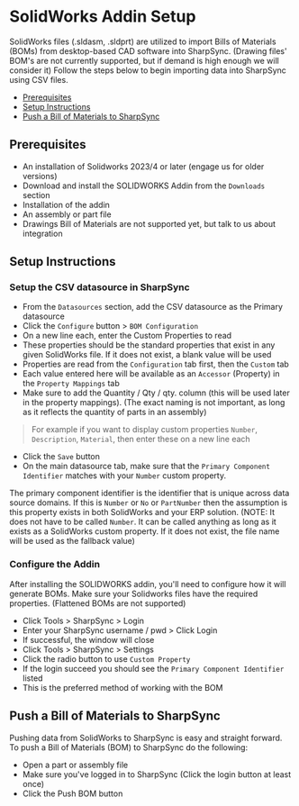 # SolidWorks Addin Setup

SolidWorks files (.sldasm, .sldprt) are utilized to import Bills of Materials (BOMs) from desktop-based CAD software into SharpSync. 
(Drawing files' BOM's are not currently supported, but if demand is high enough we will consider it)
Follow the steps below to begin importing data into SharpSync using CSV files.


* [Prerequisites](#prerequisites)
* [Setup Instructions](#setup-instructions) 
* [Push a Bill of Materials to SharpSync](#push-a-bill-of-materials-to-sharpsync)

## Prerequisites

* An installation of Solidworks 2023/4 or later (engage us for older versions)
* Download and install the SOLIDWORKS Addin from the `Downloads` section
* Installation of the addin
* An assembly or part file
* Drawings Bill of Materials are not supported yet, but talk to us about integration
  
## Setup Instructions

### Setup the CSV datasource in SharpSync

* From the `Datasources` section, add the CSV datasource as the Primary datasource
* Click the `Configure` button > `BOM Configuration`
* On a new line each, enter the Custom Properties to read
* These properties should be the standard properties that exist in any given SolidWorks file. If it does not exist, a blank value will be used
* Properties are read from the `Configuration` tab first, then the `Custom` tab
* Each value entered here will be available as an `Accessor` (Property) in the `Property Mappings` tab
* Make sure to add the Quantity / Qty / qty. column (this will be used later in the property mappings).
  (The exact naming is not important, as long as it reflects the quantity of parts in an assembly)

> For example if you want to display custom properties `Number`, `Description`, `Material`, then enter these on a new line each

* Click the `Save` button
* On the main datasource tab, make sure that the `Primary Component Identifier` matches with your `Number` custom property.

The primary component identifier is the identifier that is unique across data source domains. If this is `Number` or `No` or `PartNumber` then the assumption is this property exists in both SolidWorks and your ERP solution.
(NOTE: It does not have to be called `Number`. It can be called anything as long as it exists as a SolidWorks custom property. If it does not exist, the file name will be used as the fallback value)

### Configure the Addin

After installing the SOLIDWORKS addin, you'll need to configure how it will generate BOMs. Make sure your Solidworks files have the required properties. (Flattened BOMs are not supported)

* Click Tools > SharpSync > Login
* Enter your SharpSync username / pwd > Click Login
* If successful, the window will close
* Click Tools > SharpSync > Settings
* Click the radio button to use `Custom Property`
* If the login succeed you should see the `Primary Component Identifier` listed
* This is the preferred method of working with the BOM  

## Push a Bill of Materials to SharpSync
  
Pushing data from SolidWorks to SharpSync is easy and straight forward. To push a Bill of Materials (BOM) to SharpSync do the following:
  
* Open a part or assembly file
* Make sure you've logged in to SharpSync (Click the login button at least once)
* Click the Push BOM button


